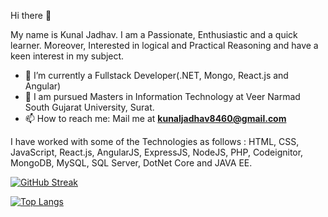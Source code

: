 Hi there 👋

My name is Kunal Jadhav. I am a Passionate, Enthusiastic and a quick learner. Moreover, Interested in logical and Practical Reasoning and have a keen interest in my subject.

- 🌱 I’m currently a Fullstack Developer(.NET, Mongo, React.js and Angular)
- 👯 I am pursued Masters in Information Technology at Veer Narmad South Gujarat University, Surat.
- 📫 How to reach me:
  Mail me at **kunaljadhav8460@gmail.com**

I have worked with some of the Technologies as follows : HTML, CSS, JavaScript, React.js, AngularJS, ExpressJS, NodeJS, PHP, Codeignitor, MongoDB, MySQL, SQL Server, DotNet Core and JAVA EE.

 [![GitHub Streak](http://github-readme-streak-stats.herokuapp.com?user=Kunal8460&theme=dark&border_radius=4.6&background=0d1117)](https://git.io/streak-stats)

<!--![Kunal's GitHub stats](https://github-readme-stats.vercel.app/api?username=Kunal8460&theme=github_dark&show_icons=true) -->

[![Top Langs](https://github-readme-stats.vercel.app/api/top-langs/?username=Kunal8460&layout=compact&theme=github_dark&background=0d1117)](https://github.com/Kunal8460/github-readme-stats) 
